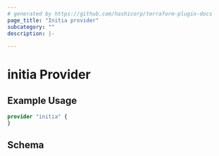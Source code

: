 ```yaml
---
# generated by https://github.com/hashicorp/terraform-plugin-docs
page_title: "Initia provider"
subcategory: ""
description: |-
  
---
```


# initia Provider



## Example Usage

```terraform
provider "initia" {
}
```

<!-- schema generated by tfplugindocs -->
## Schema
